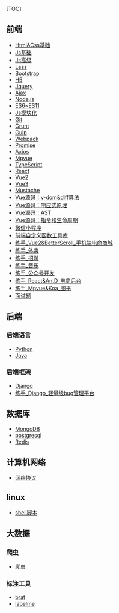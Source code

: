 [TOC]
## 前端
- [Html&Css基础](https://gitee.com/mindcons/code_total/blob/master/md_doc/html&css基础.md)
- [Js基础]()
- [Js高级]()
- [Less]()
- [Bootstrap](https://gitee.com/mindcons/code_total/blob/master/md_doc/Bootstrap.md)
- [H5](https://gitee.com/mindcons/code_total/blob/master/md_doc/h5.md)
- [Jquery](https://gitee.com/mindcons/code_total/blob/master/md_doc/Jquery.md)
- [Ajax]()
- [Node.js]()
- [ES6~ES11]()
- [Js模块化]()
- [Git]()
- [Grunt]()
- [Gulp]()
- [Webpack]()
- [Promise]()
- [Axios]()
- [Mpvue]()
- [TypeScript]()
- [React]()
- [Vue2]()
- [Vue3]()
- [Mustache]()
- [Vue源码：v-dom&diff算法]()
- [Vue源码：响应式原理]()
- [Vue源码：AST]()
- [Vue源码：指令和生命周期]()
- [微信小程序]()
- [前端自定义函数工具库]()
- [练手_Vue2&BetterScroll_手机端电商商城]()
- [练手_外卖]()
- [练手_招聘]()
- [练手_音乐]()
- [练手_公众号开发]()
- [练手_React&AntD_电商后台]()
- [练手_Mpvue&Koa_图书]()
- [面试题]()
## 后端
### 后端语言
- [Python]()
- [Java]()
### 后端框架
- [Django]()
- [练手_Django_轻量级bug管理平台]()

## 数据库
- [MongoDB]()
- [postgresql]()
- [Redis](https://gitee.com/mindcons/code_total/blob/master/md_doc/Redis.md)

## 计算机网络
- [网络协议]()

## linux
- [shell脚本]()

## 大数据
### 爬虫
- [爬虫](https://gitee.com/mindcons/code_total/blob/master/md_doc/爬虫.md)

### 标注工具
- [brat]()
- [labelme]()

